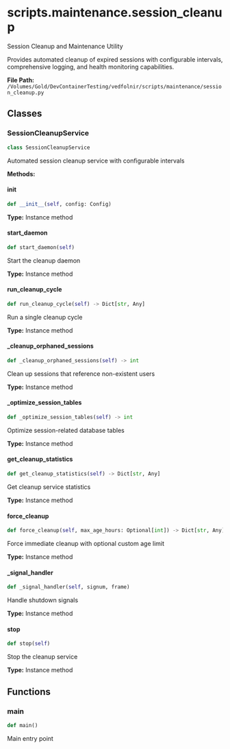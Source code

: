 # scripts.maintenance.session_cleanup

Session Cleanup and Maintenance Utility

Provides automated cleanup of expired sessions with configurable intervals,
comprehensive logging, and health monitoring capabilities.

**File Path:** `/Volumes/Gold/DevContainerTesting/vedfolnir/scripts/maintenance/session_cleanup.py`

## Classes

### SessionCleanupService

```python
class SessionCleanupService
```

Automated session cleanup service with configurable intervals

**Methods:**

#### __init__

```python
def __init__(self, config: Config)
```

**Type:** Instance method

#### start_daemon

```python
def start_daemon(self)
```

Start the cleanup daemon

**Type:** Instance method

#### run_cleanup_cycle

```python
def run_cleanup_cycle(self) -> Dict[str, Any]
```

Run a single cleanup cycle

**Type:** Instance method

#### _cleanup_orphaned_sessions

```python
def _cleanup_orphaned_sessions(self) -> int
```

Clean up sessions that reference non-existent users

**Type:** Instance method

#### _optimize_session_tables

```python
def _optimize_session_tables(self) -> int
```

Optimize session-related database tables

**Type:** Instance method

#### get_cleanup_statistics

```python
def get_cleanup_statistics(self) -> Dict[str, Any]
```

Get cleanup service statistics

**Type:** Instance method

#### force_cleanup

```python
def force_cleanup(self, max_age_hours: Optional[int]) -> Dict[str, Any]
```

Force immediate cleanup with optional custom age limit

**Type:** Instance method

#### _signal_handler

```python
def _signal_handler(self, signum, frame)
```

Handle shutdown signals

**Type:** Instance method

#### stop

```python
def stop(self)
```

Stop the cleanup service

**Type:** Instance method

## Functions

### main

```python
def main()
```

Main entry point

